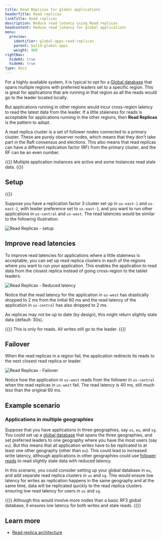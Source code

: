 ```yaml
---
title: Read Replicas for global applications
headerTitle: Read replicas
linkTitle: Read replicas
description: Reduce read latency using Read replicas
headcontent: Reduce read latency for global applications
menu:
  preview:
    identifier: global-apps-read-replicas
    parent: build-global-apps
    weight: 900
rightNav:
  hideH3: true
  hideH4: true
type: docs
---
```


For a highly available system, it is typical to opt for a [Global database](../global-database) that spans multiple regions with preferred leaders set to a specific region. This is great for applications that are running in that region as all the reads would go to the leader located locally.

But applications running in other regions would incur cross-region latency to read the latest data from the leader. If a little staleness for reads is acceptable for applications running in the other regions, then **Read Replicas** is the pattern to adopt.

A read replica cluster is a set of follower nodes connected to a primary cluster. These are purely observer nodes, which means that they don't take part in the Raft consensus and elections. This also means that read replicas can have a different replication factor (RF) from the primary cluster, and the RF can be an even number.

{{<tip>}}
Multiple application instances are active and some instances read stale data.
{{</tip>}}

## Setup

{{<cluster-setup-tabs-new>}}

Suppose you have a replication factor 3 cluster set up in `us-east-1` and `us-east-2`, with leader preference set to `us-east-1`, and you want to run other applications in `us-central` and `us-west`. The read latencies would be similar to the following illustration.

![Read Replicas - setup](/images/develop/global-apps/global-apps-read-replicas-setup.png)

## Improve read latencies

To improve read latencies for applications where a little staleness is acceptable, you can set up read replica clusters in each of the regions where you want to run your application. This enables the application to read data from the closest replica instead of going cross-region to the tablet leaders.

![Read Replicas - Reduced latency](/images/develop/global-apps/global-apps-read-replicas-final.png)

Notice that the read latency for the application in `us-west` has drastically dropped to 2 ms from the initial 60 ms and the read latency of the application in `us-central` has also dropped to 2 ms.

As replicas may not be up to date (by design), this might return slightly stale data (default: 30s).

{{<note>}}
This is only for reads. All writes still go to the leader.
{{</note>}}

## Failover

When the read replicas in a region fail, the application redirects its reads to the next closest read replica or leader.

![Read Replicas - Failover](/images/develop/global-apps/global-apps-read-replicas-failover.png)

Notice how the application in `us-west` reads from the follower in `us-central` when the read replicas in `us-west` fail. The read latency is 40 ms, still much less than the original 60 ms.

## Example scenario

### Applications in multiple geographies

Suppose that you have applications in three geographies, say `us`, `eu`, and `sg`. You could set up a [global database](../global-database) that spans the three geographies, and set preferred leaders to one geography where you have the most users (say `eu`). But this means that all application writes have to be replicated to at least one other geography (other than `eu`). This could lead to increased write latency, although applications in other geographies could use [follower reads](../follower-reads) to read slightly stale data with reduced latency.

In this scenario, you could consider setting up your global database in `eu`, and add separate read replica clusters in `us` and `sg`. This would ensure low latency for writes as replication happens in the same geography and at the same time, data will be replicated quickly to the read replica clusters ensuring low read latency for users in `us` and `sg`.

{{<note>}}
Although this would involve more nodes than a basic RF3 global database, it ensures low latency for both writes and stale reads.
{{</note>}}

## Learn more

- [Read replica architecture](../../../architecture/docdb-replication/read-replicas)
